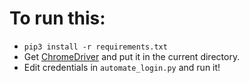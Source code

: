 # To run this:
- `pip3 install -r requirements.txt`
- Get [ChromeDriver](https://sites.google.com/a/chromium.org/chromedriver/home) and put it in the current directory.
- Edit credentials in `automate_login.py` and run it!